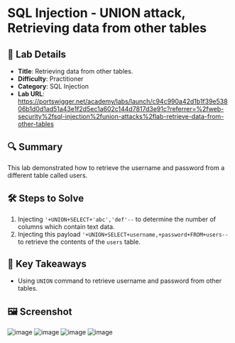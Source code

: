# SQL Injection - UNION attack, Retrieving data from other tables

## 📌 Lab Details
- **Title**: Retrieving data from other tables.
- **Difficulty**: Practitioner
- **Category**: SQL Injection
- **Lab URL**: https://portswigger.net/academy/labs/launch/c94c990a42d1b1f39e53806b1d0d1ad51a43e1f2d5ec1a602c144d7817d3e91c?referrer=%2fweb-security%2fsql-injection%2funion-attacks%2flab-retrieve-data-from-other-tables

## 🔍 Summary
This lab demonstrated how to retrieve the username and password from a different table called users.

## 🛠 Steps to Solve
1. Injecting `'+UNION+SELECT+'abc','def'--` to determine the number of columns which contain text data.
2. Injecting this payload `'+UNION+SELECT+username,+password+FROM+users--` to retrieve the contents of the `users` table.
   
## 📖 Key Takeaways
- Using `UNION` command to retrieve username and password from other tables.
  
## 🖼️ Screenshot
![image](https://github.com/user-attachments/assets/c367950d-5996-42a0-9598-2197fd0de172)
![image](https://github.com/user-attachments/assets/08b4c0f8-42e2-4496-9934-3d775ba34cfb)
![image](https://github.com/user-attachments/assets/0ee622ce-312f-4e22-87df-a14c8b4d0581)
![image](https://github.com/user-attachments/assets/50e0c439-0599-40a2-a73f-7adc622b7547)
